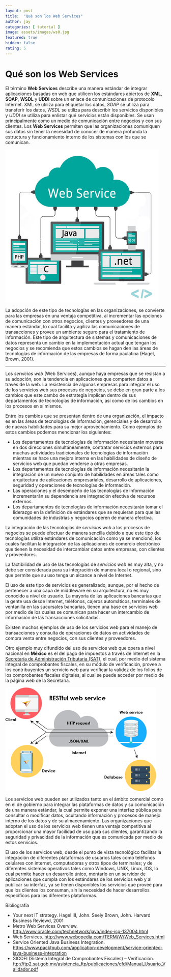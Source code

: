 ```yaml
---
layout: post
title:  "Qué son los Web Services"
author: jay
categories: [ tutorial ]
image: assets/images/ws0.jpg
featured: true
hidden: false
rating: 5
---
```


# Qué son los Web Services

El término **Web Services** describe una manera estándar de integrar aplicaciones
basadas en web que utilicen los estándares abiertos de **XML**, **SOAP**, **WSDL** y **UDDI**
sobre un enlace de comunicaciones de protocolo Internet. XML se utiliza para
etiquetar los datos, *SOAP* se utiliza para transferir los datos, *WSDL* se utiliza 
para describir los servicios disponibles y *UDDI* se utiliza para enlistar qué 
servicios están disponibles. Se usan principalmente como un medio de 
comunicación entre negocios y con sus clientes. Los **Web Services** permiten que 
las organizaciones comuniquen sus datos sin tener la necesidad de conocer de 
manera profunda la estructura y funcionamiento interno de los sistemas con los 
que se comunican.

![ws1](../assets/images/ws1.jpg)

La adopción de este tipo de tecnologías en las organizaciones, se convierte para 
las empresas en una ventaja competitiva, al incrementar las opciones de 
comunicación con otros negocios, clientes y proveedores de una manera estándar, 
lo cual facilita y agiliza las comunicaciones de transacciones y provee un 
ambiente seguro para el tratamiento de información. Este tipo de arquitectura de 
sistemas y comunicaciones de datos representa un cambio en la implementación actual 
que tengan los negocios y se recomienda que estos cambios se hagan den las áreas de 
tecnologías de información de las empresas de forma paulatina (Hagel, Brown, 2001).

---

Los *servicios web* (Web Services), aunque haya empresas que se resistan a su
adopción, son la tendencia en aplicaciones que comparten datos a través de la web.
La resistencia de algunas empresas para integrar el uso de los servicios web sus
procesos de negocios, se debe en gran parte a los cambios que este cambo de
estrategia implican dentro de sus departamentos de tecnologías de información, así 
como de los cambios en los procesos en sí mismos.

Entre los cambios que se presentan dentro de una organización, el impacto es en 
las áreas de tecnologías de información, gerenciales y de desarrollo de nuevas
habilidades para su mejor aprovechamiento. Como ejemplos de estos cambios podemos 
mencionar los siguientes:

- Los departamentos de tecnologías de información necesitarán moverse en dos
direcciones simultáneamente, contratar servicios externos para muchas
actividades tradicionales de tecnologías de información mientras se hace una
mejora interna en las habilidades de diseño de servicios web que puedan
venderse a otras empresas.
- Los departamentos de tecnologías de información necesitarán la integración de
un nuevo conjunto de habilidades en áreas tales como arquitectura de
aplicaciones empresariales, desarrollo de aplicaciones, seguridad y
operaciones de tecnologías de información.
- Las operaciones y el desempeño de las tecnologías de información
incrementarán su dependencia are integración efectiva de recursos externos.
- Los departamentos de tecnologías de información necesitarán tomar el
liderazgo en la definición de estándares que se requieran para que las
comunidades de industrias y negocios operen de manera efectiva.

La integración de las tecnologías de *servicios web* a los procesos de negocios se
puede efectuar de manera sencilla debido a que este tipo de tecnologías utiliza
estándares de comunicación como ya se mencionó, los cuales facilitan la integración 
de las aplicaciones de comercio electrónico que tienen la necesidad de intercambiar 
datos entre empresas, con clientes y proveedores.

La factibilidad de uso de las tecnologías de *servicios web* es muy alta, y no debe 
ser considerada para su integración de manera local o regional, sino que permite 
que su uso tenga un alcance a nivel de Internet.

El uso de este tipo de servicios es generalizado, aunque, por el hecho de pertenecer 
a una capa de middleware en su arquitectura, no es muy conocido a nivel de usuario.
La mayoría de las aplicaciones bancarias que la gente usa desde Internet, teléfonos, 
cajeros automáticos, terminales de ventanilla en las sucursales bancarias, tienen 
una base en servicios web por medio de los cuales se comunican para hacer un 
intercambio de información de las transacciones solicitadas.

Existen muchos ejemplos de uso de los servicios web para el manejo de transacciones 
y consulta de operaciones de datos en actividades de compra venta entre negocios, 
con sus clientes y proveedores.

Otro ejemplo muy difundido del uso de servicios web que opera a nivel nacional en 
**México** es el del pago de impuestos a través de Internet en la [Secretaría de 
Administración Tributaria (SAT)](https://www.sat.gob.mx/home), el cual, por medio del sistema integral de 
comprobantes fiscales, en su módulo de verificación, provee a los contribuyentes 
un servicio web para verificar la validez de los folios de los comprobantes 
fiscales digitales, al cual se puede acceder por medio de la página web de la 
Secretaría.

![ws2](../assets/images/ws2.png)

Los servicios web pueden ser utilizados tanto en el ámbito comercial como en el de 
gobierno para integrar las plataformas de datos y su comunicación de una manera 
estándar, la cual permite exponer una interfaz pública para consultar o modificar 
datos, ocultando información y procesos de manejo interno de los datos y de su 
almacenamiento. Las organizaciones que adoptan el uso de los servicios web tienen 
una ventaja competitiva al proporcionar una mayor facilidad de uso para sus clientes, 
garantizando la seguridad y privacidad de la información que es comunicada por medio 
de estos servicios.

El uso de los servicios web, desde el punto de vista tecnológico facilitar la 
integración de diferentes plataformas de usuarios tales como teléfonos celulares 
con internet, computadoras y otros tipos de terminales; y de diferentes sistemas 
operativos tales como Windows, UNIX, Linux, IOS, lo cual permite hacer un desarrollo 
único, montarlo en un servidor de aplicaciones que cumpla con los estándares de los 
servicios web y al publicar su interfaz, ya se tienen disponibles los servicios que 
provee para que los clientes los consuman, sin la necesidad de hacer desarrollos 
específicos para las diferentes plataformas.



Bibliografía
- Your next IT strategy. Hagel III, John. Seely Brown, John. Harvard Business Reviewd, 2001
- Metro Web Services Overview.
<http://www.oracle.com/technetwork/java/index-jsp-137004.html>
- Web Services.
<http://www.webopedia.com/TERM/W/Web_Services.html>
- Service Oriented Java Business Integration.
<https://www.packtpub.com/application-development/service-oriented-java-business-integration>
- SICOFI (Sistema Integral de Comprobantes Fiscales) – Verificación.
<ftp://ftp2.sat.gob.mx/asistencia_ftp/publicaciones/cfd/Manual_Usuario_Validador.pdf>